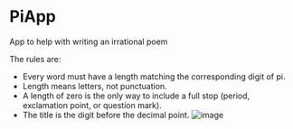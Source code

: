 # PiApp
App to help with writing an irrational poem

The rules are:
* Every word must have a length matching the corresponding digit of pi.  
* Length means letters, not punctuation.
* A length of zero is the only way to include a full stop (period, exclamation point, or question mark).
* The title is the digit before the decimal point.
![image](https://user-images.githubusercontent.com/2781479/140660680-f9ca1a2b-ab84-4be3-9f71-c083a26d434d.png)
